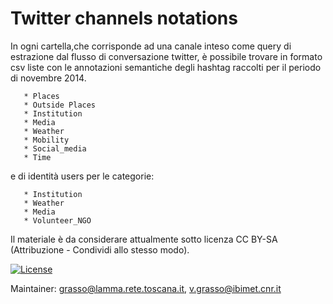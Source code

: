 # Twitter channels notations

In ogni cartella,che corrisponde ad una canale inteso come query di estrazione dal flusso di conversazione twitter, è possibile trovare in formato csv liste con le annotazioni semantiche degli hashtag raccolti per il periodo di novembre 2014.


       * Places 
       * Outside Places 
       * Institution
       * Media
       * Weather 
       * Mobility 
       * Social_media
       * Time

e di identità users per le categorie:

       * Institution
       * Weather 
       * Media 
       * Volunteer_NGO


Il materiale è da  considerare attualmente sotto licenza CC BY-SA (Attribuzione - Condividi allo stesso modo).
 
 
<a rel="license" href="//creativecommons.org/licenses/by/4.0/" title="Creative Commons Attribution 4.0 International license"><img src="//i.creativecommons.org/l/by/4.0/88x31.png" alt="License"></a>


Maintainer: grasso@lamma.rete.toscana.it, v.grasso@ibimet.cnr.it
